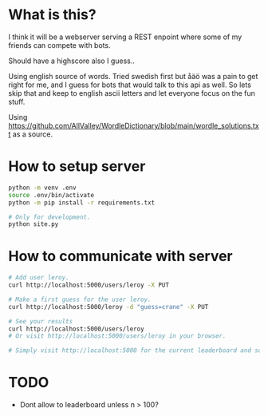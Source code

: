# What is this?

I think it will be a webserver serving a REST enpoint where some of my friends can compete with bots.

Should have a highscore also I guess..

Using english source of words. Tried swedish first but åäö was a pain to get right for me, and I guess for bots that would talk to this api as well. So lets skip that and keep to english ascii letters and let everyone focus on the fun stuff.

Using https://github.com/AllValley/WordleDictionary/blob/main/wordle_solutions.txt as a source.


# How to setup server

```bash
python -m venv .env
source .env/bin/activate
python -m pip install -r requirements.txt

# Only for development.
python site.py
```

# How to communicate with server

```bash
# Add user leroy.
curl http://localhost:5000/users/leroy -X PUT

# Make a first guess for the user leroy.
curl http://localhost:5000/leroy -d "guess=crane" -X PUT

# See your results
curl http://localhost:5000/users/leroy
# Or visit http://localhost:5000/users/leroy in your browser.

# Simply visit http://localhost:5000 for the current leaderboard and some documentation!
```

# TODO
 * Dont allow to leaderboard unless n > 100?